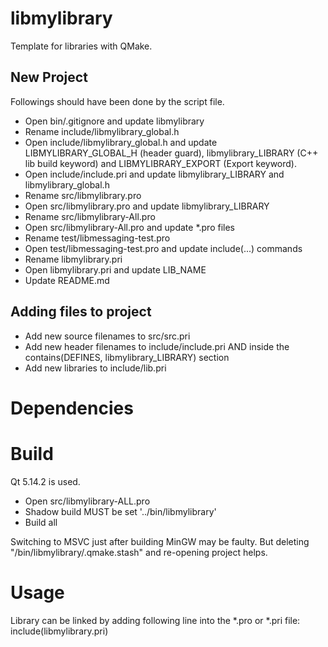 # libmylibrary

Template for libraries with QMake.

## New Project

Followings should have been done by the script file.

* Open bin/.gitignore and update libmylibrary
* Rename include/libmylibrary_global.h
* Open include/libmylibrary_global.h and update LIBMYLIBRARY_GLOBAL_H (header guard), libmylibrary_LIBRARY (C++ lib build keyword) and LIBMYLIBRARY_EXPORT (Export keyword).
* Open include/include.pri and update libmylibrary_LIBRARY and libmylibrary_global.h
* Rename src/libmylibrary.pro
* Open src/libmylibrary.pro and update libmylibrary_LIBRARY
* Rename src/libmylibrary-All.pro
* Open src/libmylibrary-All.pro and update *.pro files
* Rename test/libmessaging-test.pro
* Open test/libmessaging-test.pro and update include(...) commands
* Rename libmylibrary.pri
* Open libmylibrary.pri and update LIB_NAME
* Update README.md

## Adding files to project

* Add new source filenames to src/src.pri
* Add new header filenames to include/include.pri AND inside the contains(DEFINES, libmylibrary_LIBRARY) section
* Add new libraries to include/lib.pri

# Dependencies

# Build

Qt 5.14.2 is used.

* Open src/libmylibrary-ALL.pro
* Shadow build MUST be set '../bin/libmylibrary'
* Build all

Switching to MSVC just after building MinGW may be faulty. But deleting "/bin/libmylibrary/.qmake.stash" and re-opening project helps.

# Usage

Library can be linked by adding following line into the *.pro or *.pri file:
	include(libmylibrary.pri)
	